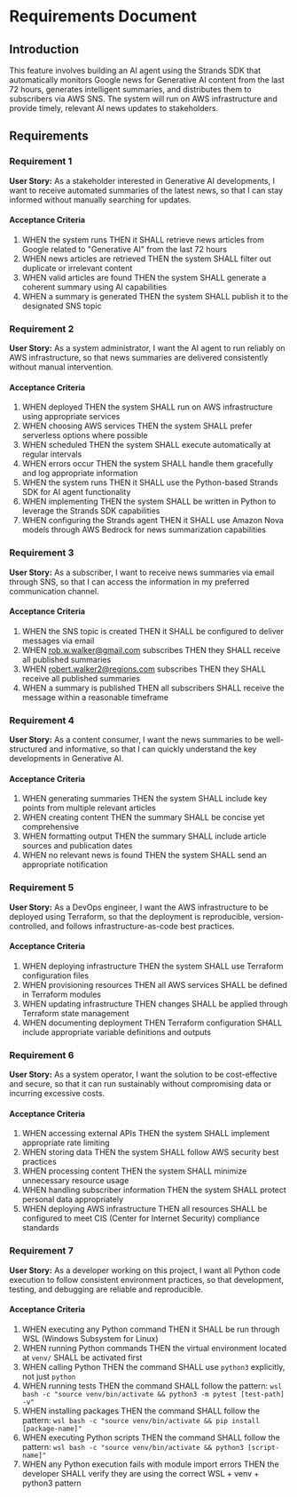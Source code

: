 # Requirements Document

## Introduction

This feature involves building an AI agent using the Strands SDK that automatically monitors Google news for Generative AI content from the last 72 hours, generates intelligent summaries, and distributes them to subscribers via AWS SNS. The system will run on AWS infrastructure and provide timely, relevant AI news updates to stakeholders.

## Requirements

### Requirement 1

**User Story:** As a stakeholder interested in Generative AI developments, I want to receive automated summaries of the latest news, so that I can stay informed without manually searching for updates.

#### Acceptance Criteria

1. WHEN the system runs THEN it SHALL retrieve news articles from Google related to "Generative AI" from the last 72 hours
2. WHEN news articles are retrieved THEN the system SHALL filter out duplicate or irrelevant content
3. WHEN valid articles are found THEN the system SHALL generate a coherent summary using AI capabilities
4. WHEN a summary is generated THEN the system SHALL publish it to the designated SNS topic

### Requirement 2

**User Story:** As a system administrator, I want the AI agent to run reliably on AWS infrastructure, so that news summaries are delivered consistently without manual intervention.

#### Acceptance Criteria

1. WHEN deployed THEN the system SHALL run on AWS infrastructure using appropriate services
2. WHEN choosing AWS services THEN the system SHALL prefer serverless options where possible
3. WHEN scheduled THEN the system SHALL execute automatically at regular intervals
4. WHEN errors occur THEN the system SHALL handle them gracefully and log appropriate information
5. WHEN the system runs THEN it SHALL use the Python-based Strands SDK for AI agent functionality
6. WHEN implementing THEN the system SHALL be written in Python to leverage the Strands SDK capabilities
7. WHEN configuring the Strands agent THEN it SHALL use Amazon Nova models through AWS Bedrock for news summarization capabilities

### Requirement 3

**User Story:** As a subscriber, I want to receive news summaries via email through SNS, so that I can access the information in my preferred communication channel.

#### Acceptance Criteria

1. WHEN the SNS topic is created THEN it SHALL be configured to deliver messages via email
2. WHEN rob.w.walker@gmail.com subscribes THEN they SHALL receive all published summaries
3. WHEN robert.walker2@regions.com subscribes THEN they SHALL receive all published summaries
4. WHEN a summary is published THEN all subscribers SHALL receive the message within a reasonable timeframe

### Requirement 4

**User Story:** As a content consumer, I want the news summaries to be well-structured and informative, so that I can quickly understand the key developments in Generative AI.

#### Acceptance Criteria

1. WHEN generating summaries THEN the system SHALL include key points from multiple relevant articles
2. WHEN creating content THEN the summary SHALL be concise yet comprehensive
3. WHEN formatting output THEN the summary SHALL include article sources and publication dates
4. WHEN no relevant news is found THEN the system SHALL send an appropriate notification

### Requirement 5

**User Story:** As a DevOps engineer, I want the AWS infrastructure to be deployed using Terraform, so that the deployment is reproducible, version-controlled, and follows infrastructure-as-code best practices.

#### Acceptance Criteria

1. WHEN deploying infrastructure THEN the system SHALL use Terraform configuration files
2. WHEN provisioning resources THEN all AWS services SHALL be defined in Terraform modules
3. WHEN updating infrastructure THEN changes SHALL be applied through Terraform state management
4. WHEN documenting deployment THEN Terraform configuration SHALL include appropriate variable definitions and outputs

### Requirement 6

**User Story:** As a system operator, I want the solution to be cost-effective and secure, so that it can run sustainably without compromising data or incurring excessive costs.

#### Acceptance Criteria

1. WHEN accessing external APIs THEN the system SHALL implement appropriate rate limiting
2. WHEN storing data THEN the system SHALL follow AWS security best practices
3. WHEN processing content THEN the system SHALL minimize unnecessary resource usage
4. WHEN handling subscriber information THEN the system SHALL protect personal data appropriately
5. WHEN deploying AWS infrastructure THEN all resources SHALL be configured to meet CIS (Center for Internet Security) compliance standards

### Requirement 7

**User Story:** As a developer working on this project, I want all Python code execution to follow consistent environment practices, so that development, testing, and debugging are reliable and reproducible.

#### Acceptance Criteria

1. WHEN executing any Python command THEN it SHALL be run through WSL (Windows Subsystem for Linux)
2. WHEN running Python commands THEN the virtual environment located at `venv/` SHALL be activated first
3. WHEN calling Python THEN the command SHALL use `python3` explicitly, not just `python`
4. WHEN running tests THEN the command SHALL follow the pattern: `wsl bash -c "source venv/bin/activate && python3 -m pytest [test-path] -v"`
5. WHEN installing packages THEN the command SHALL follow the pattern: `wsl bash -c "source venv/bin/activate && pip install [package-name]"`
6. WHEN executing Python scripts THEN the command SHALL follow the pattern: `wsl bash -c "source venv/bin/activate && python3 [script-name]"`
7. WHEN any Python execution fails with module import errors THEN the developer SHALL verify they are using the correct WSL + venv + python3 pattern